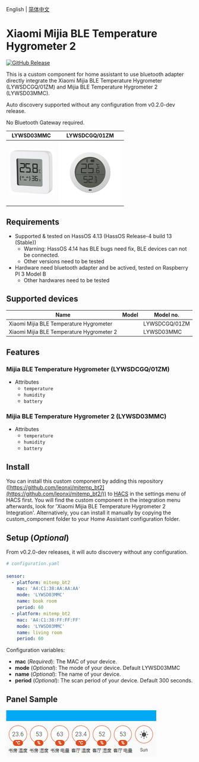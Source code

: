 English | [简体中文](./README_zh-CN.md)

# Xiaomi Mijia BLE Temperature Hygrometer 2

[![GitHub Release][releases-shield]][releases]

This is a custom component for home assistant to use bluetooth adapter directly integrate the Xiaomi Mijia BLE Temperature Hygrometer (LYWSDCGQ/01ZM) and Mijia BLE Temperature Hygrometer 2 (LYWSD03MMC).

Auto discovery supported without any configuration from v0.2.0-dev release.

No Bluetooth Gateway required.

| LYWSD03MMC | LYWSDCGQ/01ZM |
| ---------------------- | ---------------------- |
| ![LYWSD03MMC](/pictures/LYWSD03MMC.jpg) | ![LYWSDCGQ/01ZM](/pictures/LYWSDCGQ01ZM.jpg) |

## Requirements

* Supported & tested on HassOS 4.13 (HassOS Release-4 build 13 (Stable))
  * Warning: HassOS 4.14 has BLE bugs need fix, BLE devices can not be connected.
  * Other versions need to be tested
* Hardware need bluetooth adapter and be actived, tested on Raspberry PI 3 Model B
  * Other hardwares need to be tested

## Supported devices

| Name                   | Model                  | Model no. |
| ---------------------- | ---------------------- | --------- |
| Xiaomi Mijia BLE Temperature Hygrometer  |  | LYWSDCGQ/01ZM |
| Xiaomi Mijia BLE Temperature Hygrometer 2  |  | LYWSD03MMC  |

## Features

### Mijia BLE Temperature Hygrometer (LYWSDCGQ/01ZM)

- Attributes
  - `temperature`
  - `humidity`
  - `battery`

### Mijia BLE Temperature Hygrometer 2 (LYWSD03MMC)

- Attributes
  - `temperature`
  - `humidity`
  - `battery`

## Install

You can install this custom component by adding this repository ([https://github.com/leonxi/mitemp_bt2](https://github.com/leonxi/mitemp_bt2/)) to [HACS](https://hacs.xyz/) in the settings menu of HACS first. You will find the custom component in the integration menu afterwards, look for 'Xiaomi Mijia BLE Temperature Hygrometer 2 Integration'. Alternatively, you can install it manually by copying the custom_component folder to your Home Assistant configuration folder.


## Setup (_Optional_)

From v0.2.0-dev releases, it will auto discovery without any configuration.

```yaml
# configuration.yaml

sensor:
  - platform: mitemp_bt2
    mac: 'A4:C1:38:AA:AA:AA'
    mode: 'LYWSD03MMC'
    name: book room
    period: 60
  - platform: mitemp_bt2
    mac: 'A4:C1:38:FF:FF:FF'
    mode: 'LYWSD03MMC'
    name: living room
    period: 60
```

Configuration variables:
- **mac** (*Required*): The MAC of your device.
- **mode** (*Optional*): The mode of your device. Default LYWSD03MMC
- **name** (*Optional*): The name of your device.
- **period** (*Optional*): The scan period of your device. Default 300 seconds.

## Panel Sample

  ![LYWSD03MMC_PANEL_SHOW](/pictures/sample_panel_1.png)

[releases-shield]: https://img.shields.io/github/release/leonxi/mitemp_bt2.svg
[releases]: https://github.com/leonxi/mitemp_bt2/releases
